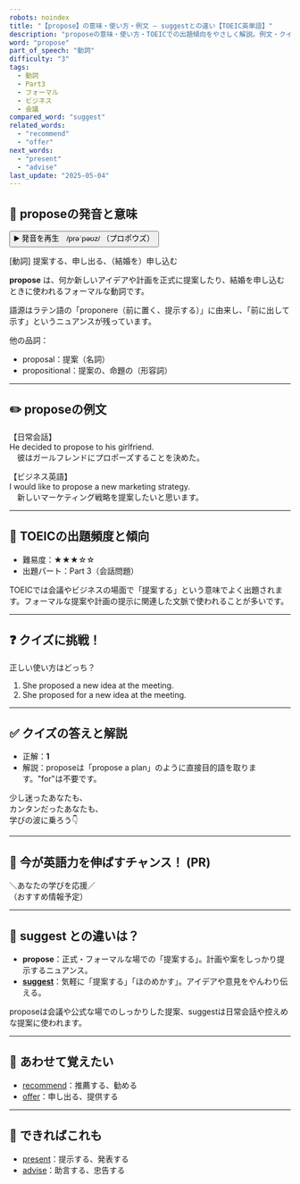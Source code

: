 ```yaml
---
robots: noindex
title: "【propose】の意味・使い方・例文 ― suggestとの違い【TOEIC英単語】"
description: "proposeの意味・使い方・TOEICでの出題傾向をやさしく解説。例文・クイズ付きでsuggestとの違いもわかりやすく学べます。"
word: "propose"
part_of_speech: "動詞"
difficulty: "3"
tags:
  - 動詞
  - Part3
  - フォーマル
  - ビジネス
  - 会議
compared_word: "suggest"
related_words:
  - "recommend"
  - "offer"
next_words:
  - "present"
  - "advise"
last_update: "2025-05-04"
---
```


## 🔰 proposeの発音と意味

<button class="play-audio" onclick="playTTS('propose')">
  <span class="play-audio-main">
    ▶️ 発音を再生　/prəˈpəʊz/
  </span>
  <span class="play-audio-sub">
    （プロポウズ）
  </span>
</button>

[動詞] 提案する、申し出る、（結婚を）申し込む

**propose** は、何か新しいアイデアや計画を正式に提案したり、結婚を申し込むときに使われるフォーマルな動詞です。

語源はラテン語の「proponere（前に置く、提示する）」に由来し、「前に出して示す」というニュアンスが残っています。

他の品詞：  
- proposal：提案（名詞）
- propositional：提案の、命題の（形容詞）

---

## ✏️ proposeの例文

【日常会話】  
He decided to propose to his girlfriend.  
　彼はガールフレンドにプロポーズすることを決めた。

【ビジネス英語】  
I would like to propose a new marketing strategy.  
　新しいマーケティング戦略を提案したいと思います。

---

## 🎯 TOEICの出題頻度と傾向

- 難易度：★★★☆☆
- 出題パート：Part 3（会話問題）

TOEICでは会議やビジネスの場面で「提案する」という意味でよく出題されます。フォーマルな提案や計画の提示に関連した文脈で使われることが多いです。

---

## ❓ クイズに挑戦！

正しい使い方はどっち？

1. She proposed a new idea at the meeting.  
2. She proposed for a new idea at the meeting.

---

## ✅ クイズの答えと解説

- 正解：**1**
- 解説：proposeは「propose a plan」のように直接目的語を取ります。"for"は不要です。

少し迷ったあなたも、  
カンタンだったあなたも、  
学びの波に乗ろう👇️

---

## 🚀 今が英語力を伸ばすチャンス！ (PR)

<div class="info-center">
＼あなたの学びを応援／<br>  
（おすすめ情報予定）
</div>

---

## 🤔  suggest との違いは？

- **propose**：正式・フォーマルな場での「提案する」。計画や案をしっかり提示するニュアンス。
- **[suggest](/word/suggest/)**：気軽に「提案する」「ほのめかす」。アイデアや意見をやんわり伝える。

proposeは会議や公式な場でのしっかりした提案、suggestは日常会話や控えめな提案に使われます。

---

## 🧩 あわせて覚えたい

- [recommend](/word/recommend/)：推薦する、勧める
- [offer](/word/offer/)：申し出る、提供する

---

## 📖 できればこれも

- [present](/word/present/)：提示する、発表する
- [advise](/word/advise/)：助言する、忠告する

<!-- cvid: aid01_bid37 -->
